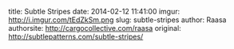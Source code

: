 title:  Subtle Stripes
date:   2014-02-12 11:41:00
imgur: http://i.imgur.com/tEdZkSm.png
slug: subtle-stripes
author: Raasa
authorsite: http://cargocollective.com/raasa
original: http://subtlepatterns.com/subtle-stripes/

